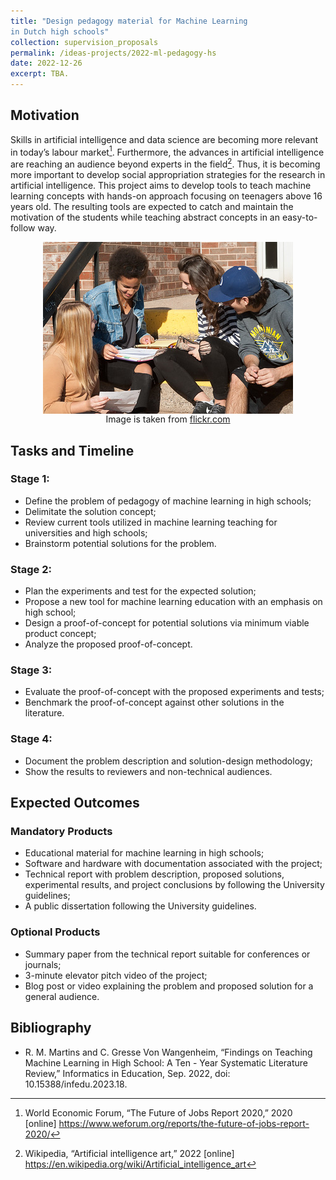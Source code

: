 ```yaml
---
title: "Design pedagogy material for Machine Learning 
in Dutch high schools"
collection: supervision_proposals
permalink: /ideas-projects/2022-ml-pedagogy-hs
date: 2022-12-26
excerpt: TBA.
---
```


## Motivation
Skills in artificial intelligence and data science are becoming more relevant in today’s labour market[^1]. Furthermore, the advances in artificial intelligence are reaching an audience beyond experts in the field[^2]. Thus, it is becoming more important to develop social appropriation strategies for the research in artificial intelligence. This project aims to develop tools to teach machine learning concepts with hands-on approach focusing on teenagers above 16 years old. The resulting tools are expected to catch and maintain the motivation of the students while teaching abstract concepts in an easy-to-follow way.

<div style="text-align: center;">
    <img src="/images/high-school-students.jpg"
        alt="Mario."
        style="display: block; margin-left: auto; margin-right: auto;" />
    <figcaption>Image is taken from <a href="https://www.flickr.com/photos/peigov/30072854771/in/photostream/">flickr.com</a></figcaption>
</div>

[^1]:World Economic Forum, “The Future of Jobs Report 2020,” 2020 [online] https://www.weforum.org/reports/the-future-of-jobs-report-2020/

[^2]: Wikipedia, “Artificial intelligence art,” 2022 [online] https://en.wikipedia.org/wiki/Artificial_intelligence_art 

## Tasks and Timeline

### Stage 1:
* Define the problem of pedagogy of machine learning in high schools;
* Delimitate the solution concept;
* Review current tools utilized in machine learning teaching for universities and high schools;
* Brainstorm potential solutions for the problem.

### Stage 2:
* Plan the experiments and test for the expected solution;
* Propose a new tool for machine learning education with an emphasis on high school;
* Design a proof-of-concept for potential solutions via minimum viable product concept;
* Analyze the proposed proof-of-concept.

### Stage 3: 
* Evaluate the proof-of-concept with the proposed experiments and tests;
* Benchmark the proof-of-concept against other solutions in the literature.

### Stage 4: 
* Document the problem description and solution-design methodology;
* Show the results to reviewers and non-technical audiences.

## Expected Outcomes

### Mandatory Products
* Educational material for machine learning in high schools;
* Software and hardware with documentation associated with the project;
* Technical report with problem description, proposed solutions, experimental results, and project conclusions by following the University guidelines;
* A public dissertation following the University guidelines.

### Optional Products
* Summary paper from the technical report suitable for conferences or journals;
* 3-minute elevator pitch video of the project;
* Blog post or video explaining the problem and proposed solution for a general audience.

## Bibliography
* R. M. Martins and C. Gresse Von Wangenheim, “Findings on Teaching Machine Learning in High School: A Ten - Year Systematic Literature Review,” Informatics in Education, Sep. 2022, doi: 10.15388/infedu.2023.18.
